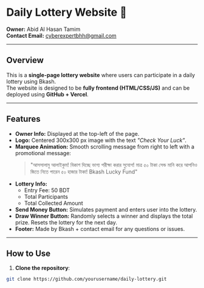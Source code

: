 # Daily Lottery Website 🎉

**Owner:** Abid Al Hasan Tamim  
**Contact Email:** [cyberexpertbhh@gmail.com](mailto:cyberexpertbhh@gmail.com)  

---

## Overview

This is a **single-page lottery website** where users can participate in a daily lottery using Bkash.  
The website is designed to be **fully frontend (HTML/CSS/JS)** and can be deployed using **GitHub + Vercel**.

---

## Features

- **Owner Info:** Displayed at the top-left of the page.  
- **Logo:** Centered 300x300 px image with the text *"Check Your Luck"*.  
- **Marquee Animation:** Smooth scrolling message from right to left with a promotional message:  
  > "আসসালামু আলাইকুম! বিকাশ দিচ্ছে ভাগ্য পরীক্ষা করার সুযোগ! মাত্র ৫০ টাকা সেন্ড মানি করে আপনিও জিতে নিতে পারেন ৫০ হাজার টাকা! Bkash Lucky Fund"
- **Lottery Info:**  
  - Entry Fee: 50 BDT  
  - Total Participants  
  - Total Collected Amount  
- **Send Money Button:** Simulates payment and enters user into the lottery.  
- **Draw Winner Button:** Randomly selects a winner and displays the total prize. Resets the lottery for the next day.  
- **Footer:** Made by Bkash + contact email for any questions or issues.

---

## How to Use

1. **Clone the repository**:

```bash
git clone https://github.com/yourusername/daily-lottery.git
